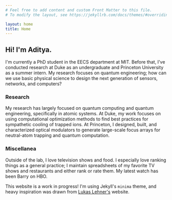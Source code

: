 ```yaml
---
# Feel free to add content and custom Front Matter to this file.
# To modify the layout, see https://jekyllrb.com/docs/themes/#overriding-theme-defaults

layout: home
title: Home
---
```


## Hi! I'm Aditya.

I'm currently a PhD student in the EECS department at MIT. Before that, I've conducted research at Duke as an undergraduate and Princeton University as a summer intern. My research focuses on quantum engineering; how can we use basic physical science to design the next generation of sensors, networks, and computers?

### Research

My research has largely focused on quantum computing and quantum engineering, specifically in atomic systems. At Duke, my work focuses on using computational optimization methods to find best practices for sympathetic cooling of trapped ions. At Princeton, I designed, built, and characterized optical modulators to generate large-scale focus arrays for neutral-atom trapping and quantum computation.

### Miscellanea

Outside of the lab, I love television shows and food. I especially love ranking things as a general practice; I maintain spreadsheets of my favorite TV shows and restaurants and either rank or rate them. My latest watch has been Barry on HBO.

This website is a work in progress! I'm using Jekyll's `minima` theme, and heavy inspiration was drawn from [Lukas Lehner's](https://lukaslehner.github.io) website.
